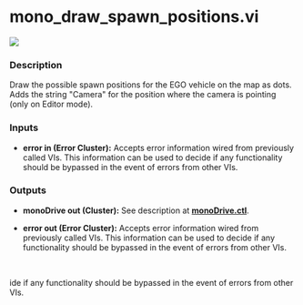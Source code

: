 # mono_draw_spawn_positions.vi

<p class="img_container">
<img class="lg_img" src="../mono_draw_spawn_positions.png"/>
</p>

### Description

Draw the possible spawn positions for the EGO vehicle on the map as dots. Adds the string "Camera" for the position where the camera is pointing (only on Editor mode). 

### Inputs

- **error in (Error Cluster):** Accepts error information wired from previously called VIs. This information can be used to decide if any functionality should be bypassed in the event of errors from other VIs. 

### Outputs

- **monoDrive out (Cluster):** See description at [**monoDrive.ctl**](../structures/monoDrive.md). 

- **error out (Error Cluster):** Accepts error information wired from previously called VIs. This information can be used to decide if any functionality should be bypassed in the event of errors from other VIs. 

<p>&nbsp;</p>
ide if any functionality should be bypassed in the event of errors from other VIs. 

<p>&nbsp;</p>
